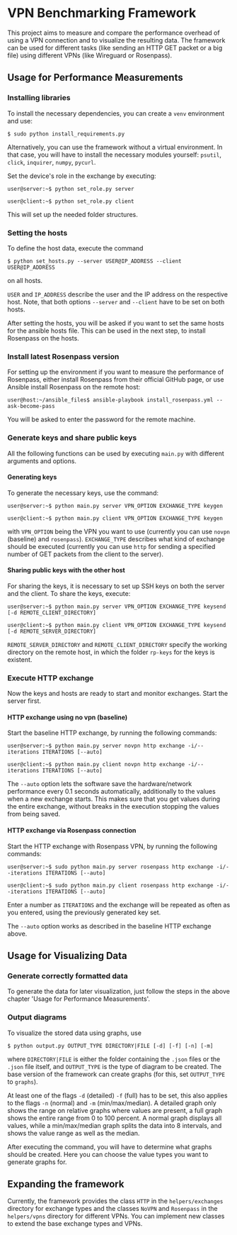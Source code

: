 # VPN Benchmarking Framework

This project aims to measure and compare the performance overhead of using a VPN connection and to visualize the resulting data. The framework can be used for different tasks (like sending an HTTP GET packet or a big file) using different VPNs (like Wireguard or Rosenpass).

## Usage for Performance Measurements
### Installing libraries
To install the necessary dependencies, you can create a `venv` environment and use:
```
$ sudo python install_requirements.py
```

Alternatively, you can use the framework without a virtual environment. In that case, you will have to install the necessary modules yourself: `psutil`, `click`, `inquirer`, `numpy`, `pycurl`.

Set the device's role in the exchange by executing:
```
user@server:~$ python set_role.py server
```
```
user@client:~$ python set_role.py client
```

This will set up the needed folder structures.

### Setting the hosts
To define the host data, execute the command
```
$ python set_hosts.py --server USER@IP_ADDRESS --client USER@IP_ADDRESS
```
on all hosts.

`USER` and `IP_ADDRESS` describe the user and the IP address on the respective host.
Note, that both options `--server` and `--client` have to be set on both hosts.

After setting the hosts, you will be asked if you want to set the same hosts for the ansible hosts file. This can be used in the next step, to install Rosenpass on the hosts.

### Install latest Rosenpass version
For setting up the environment if you want to measure the performance of Rosenpass, either install Rosenpass from their official GitHub page, or use Ansible install Rosenpass on the remote host:
```
user@host:~/ansible_files$ ansible-playbook install_rosenpass.yml --ask-become-pass
```
You will be asked to enter the password for the remote machine.

### Generate keys and share public keys
All the following functions can be used by executing `main.py` with different arguments and options.

#### Generating keys
To generate the necessary keys, use the command:
```
user@server:~$ python main.py server VPN_OPTION EXCHANGE_TYPE keygen
```
```
user@client:~$ python main.py client VPN_OPTION EXCHANGE_TYPE keygen
```
with `VPN_OPTION` being the VPN you want to use (currently you can use `novpn` (baseline) and `rosenpass`). `EXCHANGE_TYPE` describes what kind of exchange should be executed (currently you can use `http` for sending a specified number of GET packets from the client to the server).

#### Sharing public keys with the other host
For sharing the keys, it is necessary to set up SSH keys on both the server and the client. To share the keys, execute:
```
user@server:~$ python main.py server VPN_OPTION EXCHANGE_TYPE keysend [-d REMOTE_CLIENT_DIRECTORY]
```
```
user@client:~$ python main.py client VPN_OPTION EXCHANGE_TYPE keysend [-d REMOTE_SERVER_DIRECTORY]
```
`REMOTE_SERVER_DIRECTORY` and `REMOTE_CLIENT_DIRECTORY` specify the working directory on the remote host, in which the folder `rp-keys` for the keys is existent.

### Execute HTTP exchange
Now the keys and hosts are ready to start and monitor exchanges. Start the server first.

#### HTTP exchange using no vpn (baseline)
Start the baseline HTTP exchange, by running the following commands:
```
user@server:~$ python main.py server novpn http exchange -i/--iterations ITERATIONS [--auto]
```
```
user@client:~$ python main.py client novpn http exchange -i/--iterations ITERATIONS [--auto]
```

The `--auto` option lets the software save the hardware/network performance every 0.1 seconds automatically, additionally to the values when a new exchange starts. This makes sure that you get values during the entire exchange, without breaks in the execution stopping the values from being saved.

#### HTTP exchange via Rosenpass connection
Start the HTTP exchange with Rosenpass VPN, by running the following commands:
```
user@server:~$ sudo python main.py server rosenpass http exchange -i/--iterations ITERATIONS [--auto]
```
```
user@client:~$ sudo python main.py client rosenpass http exchange -i/--iterations ITERATIONS [--auto]
```
Enter a number as `ITERATIONS` and the exchange will be repeated as often as you entered, using the previously generated key set.

The `--auto` option works as described in the baseline HTTP exchange above.

## Usage for Visualizing Data
### Generate correctly formatted data

To generate the data for later visualization, just follow the steps in the above chapter 'Usage for Performance Measurements'.

### Output diagrams

To visualize the stored data using graphs, use
```
$ python output.py OUTPUT_TYPE DIRECTORY|FILE [-d] [-f] [-n] [-m]
```
where `DIRECTORY|FILE` is either the folder containing the `.json` files or the `.json` file itself, and `OUTPUT_TYPE` is the type of diagram to be created. The base version of the framework can create graphs (for this, set `OUTPUT_TYPE` to `graphs`).

At least one of the flags `-d` (detailed) `-f` (full) has to be set, this also applies to the flags `-n` (normal) and `-m` (min/max/median).  A detailed graph only shows the range on relative graphs where values are present, a full graph shows the entire range from 0 to 100 percent. A normal graph displays all values, while a min/max/median graph splits the data into 8 intervals, and shows the value range as well as the median.

After executing the command, you will have to determine what graphs should be created. Here you can choose the value types you want to generate graphs for.

## Expanding the framework

Currently, the framework provides the class `HTTP` in the `helpers/exchanges` directory for exchange types and the classes `NoVPN` and `Rosenpass` in the `helpers/vpns` directory for different VPNs. You can implement new classes to extend the base exchange types and VPNs.